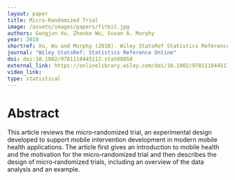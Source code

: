 ```yaml
---
layout: paper
title: Micro-Randomized Trial
image: /assets/images/papers/fitbit.jpg
authors: Gongjun Xu, Zhenke Wu, Susan A. Murphy
year: 2018
shortref: Xu, Wu and Murphy (2018). Wiley StatsRef Statistics Reference Online
journal: "Wiley StatsRef: Statistics Reference Online"
doi: doi:10.1002/9781118445112.stat08050
external_link: https://onlinelibrary.wiley.com/doi/10.1002/9781118445112.stat08050
video_link: 
type: statistical
---
```


# Abstract

This article reviews the micro‐randomized trial, an experimental design developed to support mobile intervention development in modern mobile health applications. The article first gives an introduction to mobile health and the motivation for the micro‐randomized trial and then describes the design of micro‐randomized trials, including an overview of the data analysis and an example.
